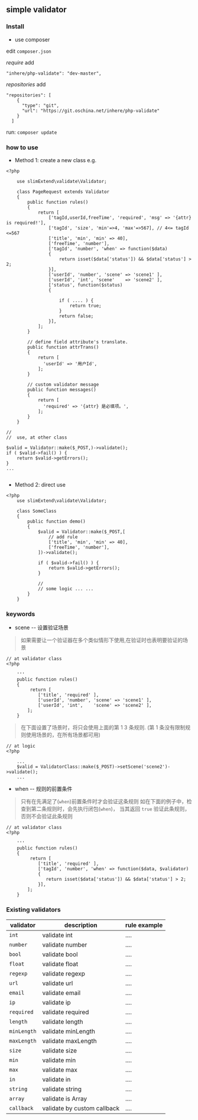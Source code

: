 ## simple validator

### Install

- use composer

edit `composer.json`

_require_ add

```
"inhere/php-validate": "dev-master",
```

_repositories_ add 

```
"repositories": [
    {
      "type": "git",
      "url": "https://git.oschina.net/inhere/php-validate"
    }
  ]
```

run: `composer update`

### how to use

- Method 1: create a new class
    e.g.
    
```
<?php

    use slimExtend\validate\Validator;

    class PageRequest extends Validator
    {
        public function rules()
        {
            return [
                ['tagId,userId,freeTime', 'required', 'msg' => '{attr} is required!'],
                ['tagId', 'size', 'min'=>4, 'max'=>567], // 4<= tagId <=567
                ['title', 'min', 'min' => 40],
                ['freeTime', 'number'],
                ['tagId', 'number', 'when' => function($data) 
                {
                    return isset($data['status']) && $data['status'] > 2;
                }],
                ['userId', 'number', 'scene' => 'scene1' ],
                ['userId', 'int', 'scene'    => 'scene2' ],
                ['status', function($status)
                { 

                    if ( .... ) {
                        return true;
                    }
                    return false;
                }],
            ];
        }
        
        // define field attribute's translate.
        public function attrTrans()
        {
            return [
              'userId' => '用户Id',
            ];
        }
        
        // custom validator message
        public function messages()
        {
            return [
              'required' => '{attr} 是必填项。',
            ];
        }
    }

//
//  use, at other class

$valid = Validator::make($_POST,)->validate();
if ( $valid->fail() ) {
    return $valid->getErrors();
}
...
    
```


- Method 2: direct use

```
<?php
    use slimExtend\validate\Validator;

    class SomeClass 
    {
        public function demo()
        {
            $valid = Validator::make($_POST,[
                // add rule
                ['title', 'min', 'min' => 40],
                ['freeTime', 'number'],
            ])->validate();

            if ( $valid->fail() ) {
                return $valid->getErrors();
            }

            // 
            // some logic ... ...
        }
    }
```

### keywords 

- scene -- 设置验证场景
> 如果需要让一个验证器在多个类似情形下使用,在验证时也表明要验证的场景

```
// at validator class
<?php 
    
    '''
    public function rules() 
    {
         return [
            ['title', 'required' ],
            ['userId', 'number', 'scene' => 'scene1' ],
            ['userId', 'int',    'scene' => 'scene2' ],
        ];
    }
```
> 在下面设置了场景时，将只会使用上面的第 1 3 条规则. (第 1 条没有限制规则使用场景的，在所有场景都可用)

```
// at logic 
<?php

    ...
    $valid = ValidatorClass::make($_POST)->setScene('scene2')->validate();
    ...

```

- when -- 规则的前置条件
> 只有在先满足了(`when`)前置条件时才会验证这条规则
如在下面的例子中，检查到第二条规则时，会先执行闭包(`when`)，
当其返回 `true` 验证此条规则，
否则不会验证此条规则

```
// at validator class
<?php 
    
    '''
    public function rules() 
    {
         return [
            ['title', 'required' ],
            ['tagId', 'number', 'when' => function($data, $validator) 
            {
               return isset($data['status']) && $data['status'] > 2;
            }],
        ];
    }
```


### Existing validators 

validator | description | rule example
----------|-------------|------------
`int`   | validate int | ....
`number`    | validate number | ....
`bool`  | validate bool | ....
`float` | validate float | ....
`regexp`    | validate regexp | ....
`url`   | validate url | ....
`email` | validate email | ....
`ip`    | validate ip | ....
`required`  | validate required | ....
`length`    | validate length | ....
`minLength` | validate minLength | ....
`maxLength` | validate maxLength | ....
`size`  | validate size | ....
`min`   | validate min | ....
`max`   | validate max | ....
`in`    | validate in | ....
`string`    | validate string | ....
`array`   | validate is Array | ....
`callback`  | validate by custom callback | ....